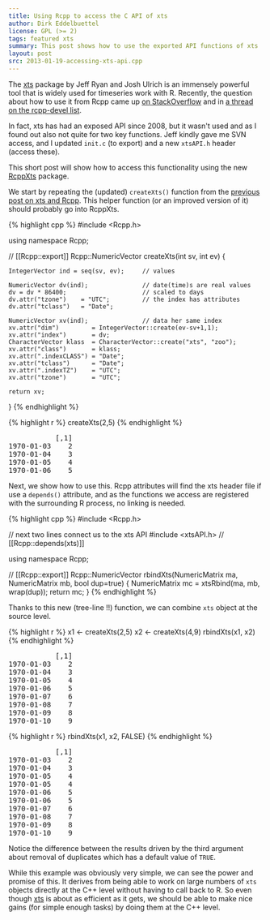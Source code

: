 ```yaml
---
title: Using Rcpp to access the C API of xts 
author: Dirk Eddelbuettel
license: GPL (>= 2)
tags: featured xts
summary: This post shows how to use the exported API functions of xts
layout: post
src: 2013-01-19-accessing-xts-api.cpp
---
```

The [xts](https://r-forge.r-project.org/projects/xts/) package by Jeff Ryan and Josh Ulrich is an immensely powerful
tool that is widely used for timeseries work with R.  Recently, the question about how to
use it from Rcpp came up [on StackOverflow](http://stackoverflow.com/questions/14274055/how-to-use-c-api-of-xts-package-in-rcpp)
and in [a thread on the rcpp-devel list](http://thread.gmane.org/gmane.comp.lang.r.rcpp/4697).

In fact, xts has had an exposed API since 2008, but it wasn't used
and as I found out also not quite for two key functions. Jeff kindly gave me SVN access, 
and I updated `init.c` (to export) and a new `xtsAPI.h` header (access these).

This short post will show how to access this functionality using the new 
[RcppXts](http://cran.r-project.org/web/packages/RcppXts/index.html) package.

We start by repeating the (updated) `createXts()` function from the
[previous post on xts and Rcpp](../creating-xts-from-c++). This
helper function (or an improved version of it) should probably go into RcppXts.



{% highlight cpp %}
#include <Rcpp.h>

using namespace Rcpp;

// [[Rcpp::export]]
Rcpp::NumericVector createXts(int sv, int ev) {

    IntegerVector ind = seq(sv, ev);     // values

    NumericVector dv(ind);               // date(time)s are real values
    dv = dv * 86400;                     // scaled to days
    dv.attr("tzone")    = "UTC";         // the index has attributes
    dv.attr("tclass")   = "Date";

    NumericVector xv(ind);               // data her same index
    xv.attr("dim")         = IntegerVector::create(ev-sv+1,1);
    xv.attr("index")       = dv;
    CharacterVector klass  = CharacterVector::create("xts", "zoo");
    xv.attr("class")       = klass;
    xv.attr(".indexCLASS") = "Date";
    xv.attr("tclass")      = "Date";
    xv.attr(".indexTZ")    = "UTC";
    xv.attr("tzone")       = "UTC";
    
    return xv;

}
{% endhighlight %}


{% highlight r %}
createXts(2,5)
{% endhighlight %}



<pre class="output">
           [,1]
1970-01-03    2
1970-01-04    3
1970-01-05    4
1970-01-06    5
</pre>


Next, we show how to use this. Rcpp attributes will find the xts
header file if use a `depends()` attribute, and as the functions we
access are registered with the surrounding R process, no linking is
needed.

{% highlight cpp %}
#include <Rcpp.h>

// next two lines connect us to the xts API
#include <xtsAPI.h>
// [[Rcpp::depends(xts)]]

using namespace Rcpp;

// [[Rcpp::export]]
Rcpp::NumericVector rbindXts(NumericMatrix ma, NumericMatrix mb, bool dup=true) {
  NumericMatrix mc = xtsRbind(ma, mb, wrap(dup));
  return mc;
}
{% endhighlight %}


Thanks to this new (tree-line !!) function, we can combine `xts` object at the source level. 

{% highlight r %}
x1 <- createXts(2,5)
x2 <- createXts(4,9)
rbindXts(x1, x2)
{% endhighlight %}



<pre class="output">
           [,1]
1970-01-03    2
1970-01-04    3
1970-01-05    4
1970-01-06    5
1970-01-07    6
1970-01-08    7
1970-01-09    8
1970-01-10    9
</pre>



{% highlight r %}
rbindXts(x1, x2, FALSE)
{% endhighlight %}



<pre class="output">
           [,1]
1970-01-03    2
1970-01-04    3
1970-01-05    4
1970-01-05    4
1970-01-06    5
1970-01-06    5
1970-01-07    6
1970-01-08    7
1970-01-09    8
1970-01-10    9
</pre>


Notice the difference between the results driven by the third
argument about removal of duplicates which has a default value of `TRUE`.

While this example was obviously very simple, we can see the power and promise of this. 
It derives from being able to work on large numbers of `xts` objects directly at the C++ 
level without having to call back to R. So even though 
[xts](https://r-forge.r-project.org/projects/xts/) is about as efficient as it gets, we 
should be able to make nice gains (for simple enough tasks) by doing them at the C++ level.
